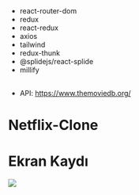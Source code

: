 ##

- react-router-dom
- redux
- react-redux
- axios
- tailwind
- redux-thunk
- @splidejs/react-splide
- millify

##

- API: https://www.themoviedb.org/

# Netflix-Clone

# Ekran Kaydı

![](netflix.gif)
